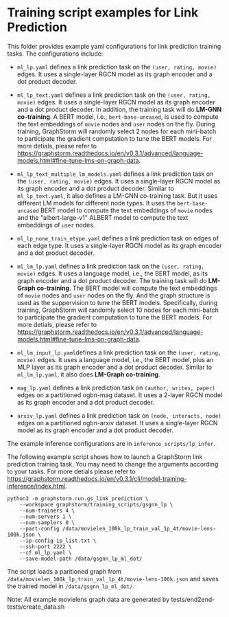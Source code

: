 # Training script examples for Link Prediction
This folder provides example yaml configurations for link prediction training tasks.
The configurations include:

  * ``ml_lp.yaml`` defines a link prediction task on the ``(user, rating, movie)`` edges. It uses a single-layer RGCN model as its graph encoder and a dot product decoder.

  * ``ml_lp_text.yaml`` defines a link prediction task on the ``(user, rating, movie)`` edges. It uses a single-layer RGCN model as its graph encoder and a dot product decoder. In addition, the training task will do **LM-GNN co-training**. A BERT model, i.e., ``bert-base-uncased``, is used to compute the text embeddings of ``movie`` nodes and ``user`` nodes on the fly. During training, GraphStorm will randomly select 2 nodes for each mini-batch to participate the gradient computation to tune the BERT models. For more detials, please refer to https://graphstorm.readthedocs.io/en/v0.3.1/advanced/language-models.html#fine-tune-lms-on-graph-data.

  * ``ml_lp_text_multiple_lm_models.yaml`` defines a link prediction task on the ``(user, rating, movie)`` edges. It uses a single-layer RGCN model as its graph encoder and a dot product decoder. Similar to ``ml_lp_text.yaml``, it also defines a LM-GNN co-training task. But it uses different LM models for different node types. It uses the ``bert-base-uncased`` BERT model to compute the text embeddings of ``movie`` nodes and the "albert-large-v1" ALBERT model to compute the text embeddings of ``user`` nodes.

  * ``ml_lp_none_train_etype.yaml`` defines a link prediction task on edges of each edge type. It uses a single-layer RGCN model as its graph encoder and a dot product decoder.

  * ``ml_lm_lp.yaml`` defines a link prediction task on the ``(user, rating, movie)`` edges. It uses a language model, i.e., the BERT model, as its graph encoder and a dot product decoder. The training task will do **LM-Graph co-training**. The BERT model will compute the text embeddings of ``movie`` nodes and ``user`` nodes on the fly. And the graph structure is used as the suppervision to tune the BERT models. Specifically, during training, GraphStorm will randomly select 10 nodes for each mini-batch to participate the gradient computation to tune the BERT models. For more detials, please refer to https://graphstorm.readthedocs.io/en/v0.3.1/advanced/language-models.html#fine-tune-lms-on-graph-data.

  * ``ml_lm_input_lp.yaml``defines a link prediction task on the ``(user, rating, movie)`` edges. It uses a language model, i.e., the BERT model, plus an MLP layer as its graph encoder and a dot product decoder. Similar to ``ml_lm_lp.yaml``, it also does **LM-Graph co-training**.

  * ``mag_lp.yaml`` defines a link prediction task on ``(author, writes, paper)`` edges on a partitioned ogbn-mag dataset. It uses a 2-layer RGCN model as its graph encoder and a dot product decoder.

  * ``arxiv_lp.yaml`` defines a link prediction task on ``(node, interacts, node)`` edges on a partitioned ogbn-arxiv dataset. It uses a single-layer RGCN model as its graph encoder and a dot product decoder.

The example inference configurations are in ``inference_scripts/lp_infer``.

The following example script shows how to launch a GraphStorm link prediction training task.
You may need to change the arguments according to your tasks.
For more detials please refer to https://graphstorm.readthedocs.io/en/v0.3.1/cli/model-training-inference/index.html.

```
python3 -m graphstorm.run.gs_link_prediction \
    --workspace graphstorm/training_scripts/gsgnn_lp \
    --num-trainers 4 \
    --num-servers 1 \
    --num-samplers 0 \
    --part-config /data/movielen_100k_lp_train_val_1p_4t/movie-lens-100k.json \
    --ip-config ip_list.txt \
    --ssh-port 2222 \
    --cf ml_lp.yaml \
    --save-model-path /data/gsgnn_lp_ml_dot/
```
The script loads a paritioned graph from ``/data/movielen_100k_lp_train_val_1p_4t/movie-lens-100k.json`` and saves the trained model in ``/data/gsgnn_lp_ml_dot/``.

Note: All example movielens graph data are generated by tests/end2end-tests/create_data.sh
